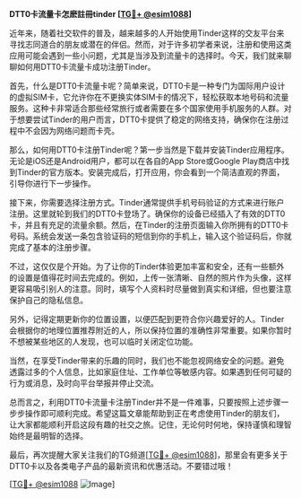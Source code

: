 **DTT0卡流量卡怎麽註冊tinder [[TG💪+ @esim1088](https://t.me/s/esim1088)]**

近年来，随着社交软件的普及，越来越多的人开始使用Tinder这样的交友平台来寻找志同道合的朋友或潜在的伴侣。然而，对于许多初学者来说，注册和使用这类应用可能会遇到一些小问题，尤其是当涉及到流量卡的选择时。今天，我们就来聊聊如何用DTT0卡流量卡成功注册Tinder。

首先，什么是DTT0卡流量卡呢？简单来说，DTT0卡是一种专门为国际用户设计的虚拟SIM卡，它允许你在不更换实体SIM卡的情况下，轻松获取本地号码和流量服务。这种卡非常适合那些经常旅行或者需要在多个国家使用手机服务的人群。对于想要尝试Tinder的用户而言，DTT0卡提供了稳定的网络支持，确保你在注册过程中不会因为网络问题而卡壳。

那么，如何用DTT0卡注册Tinder呢？第一步当然是下载并安装Tinder应用程序。无论是iOS还是Android用户，都可以在各自的App Store或Google Play商店中找到Tinder的官方版本。安装完成后，打开应用，你会看到一个简洁直观的界面，引导你进行下一步操作。

接下来，你需要选择注册方式。Tinder通常提供手机号码验证的方式来进行账户注册。这里就轮到我们的DTT0卡登场了。确保你的设备已经插入了有效的DTT0卡，并且有充足的流量余额。然后，在Tinder的注册页面输入你所拥有的DTT0卡号码。系统会发送一条包含验证码的短信到你的手机上，输入这个验证码后，你就完成了基本的注册步骤。

不过，这仅仅是个开始。为了让你的Tinder体验更加丰富和安全，还有一些额外的设置是值得花时间去完成的。例如，上传一张清晰、自然的照片作为头像，这样更容易吸引别人的注意。同时，填写个人资料时尽量做到真实和详细，但也要注意保护自己的隐私信息。

另外，记得定期更新你的位置设置，以便匹配到更符合你兴趣爱好的人。Tinder会根据你的地理位置推荐附近的人，所以保持位置的准确性非常重要。如果你暂时不想被某些地区的人发现，也可以临时关闭定位功能。

当然，在享受Tinder带来的乐趣的同时，我们也不能忽视网络安全的问题。避免透露过多的个人信息，比如家庭住址、工作单位等敏感内容。如果遇到任何可疑的行为或消息，及时向平台举报并停止交流。

总而言之，利用DTT0卡流量卡注册Tinder并不是一件难事，只要按照上述步骤一步步操作即可顺利完成。希望这篇文章能帮助到正在考虑使用Tinder的朋友们，让大家都能顺利开启这段有趣的社交之旅。记住，无论何时何地，保持谨慎和理智始终是最明智的选择。

最后，再次提醒大家关注我们的TG频道[[TG💪+ @esim1088](https://t.me/s/esim1088)]，那里会有更多关于DTT0卡以及各类电子产品的最新资讯和优惠活动。不要错过哦！

[[TG💪+ @esim1088](https://t.me/s/esim1088) ![Image](https://i.postimg.cc/4NQfJmqS/Snipaste-2025-05-13-00-14-12.png)]